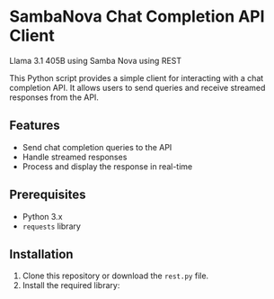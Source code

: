 # SambaNova Chat Completion API Client

Llama 3.1 405B using Samba Nova using REST 

This Python script provides a simple client for interacting with a chat completion API. It allows users to send queries and receive streamed responses from the API.

## Features

- Send chat completion queries to the API
- Handle streamed responses
- Process and display the response in real-time

## Prerequisites

- Python 3.x
- `requests` library

## Installation

1. Clone this repository or download the `rest.py` file.
2. Install the required library:

